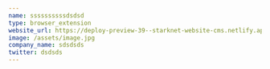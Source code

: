 ```yaml
---
name: ssssssssssdsdsd
type: browser_extension
website_url: https://deploy-preview-39--starknet-website-cms.netlify.app/#/collections/bridges/new
image: /assets/image.jpg
company_name: sdsdsds
twitter: dsdsds
---
```

